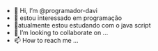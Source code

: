 - 👋 Hi, I’m @programador-davi
- 👀  estou interessado em programação
- 🌱atualmente estou  estudando com o java script
- 💞️ I’m looking to collaborate on ...
- 📫 How to reach me ...

<!---
programador-davi/programador-davi is a ✨ special ✨ repository because its `README.md` (this file) appears on your GitHub profile.
You can click the Preview link to take a look at your changes.
--->

